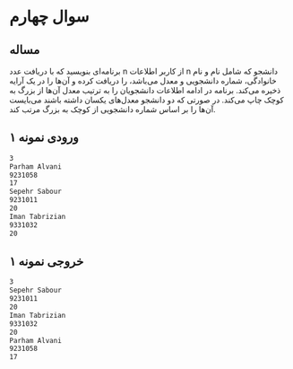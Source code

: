 # سوال چهارم
## مساله
برنامه‌ای بنویسید که با دریافت عدد n از کاربر اطلاعات n دانشجو که شامل نام و نام خانوادگی، شماره دانشجویی و معدل می‌باشد، را دریافت کرده و آن‌ها را در یک آرایه ذخیره می‌کند. برنامه در ادامه اطلاعات دانشجویان را به ترتیب معدل آن‌ها از بزرگ به کوچک چاپ می‌کند. در صورتی که دو دانشجو معدل‌های یکسان داشته باشند می‌بایست آن‌ها را بر اساس شماره دانشجویی از کوچک به بزرگ مرتب کند.

## ورودی نمونه ۱

```sh
3
Parham Alvani
9231058
17
Sepehr Sabour
9231011
20
Iman Tabrizian
9331032
20
```

## خروجی نمونه ۱

```sh
3
Sepehr Sabour
9231011
20
Iman Tabrizian
9331032
20
Parham Alvani
9231058
17
```

